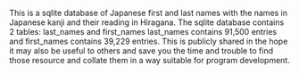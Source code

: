 This is a sqlite database of Japanese first and last names with the names in Japanese kanji and their reading in Hiragana.
The sqlite database contains 2 tables: last_names and first_names
last_names contains 91,500 entries and first_names contains 39,229 entries.
This is publicly shared in the hope it may also be useful to others and save you the time and trouble to find those resource and collate them in a way suitable for program development.